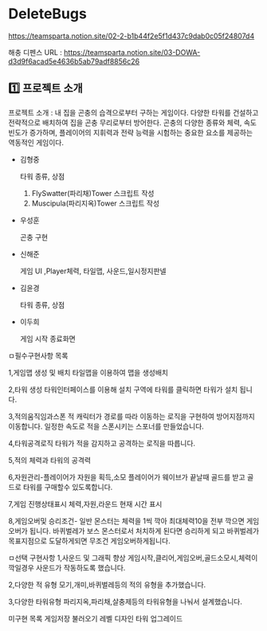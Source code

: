 # DeleteBugs
 https://teamsparta.notion.site/02-2-b1b44f2e5f1d437c9dab0c05f24807d4

해충 디펜스
URL : <https://teamsparta.notion.site/03-DOWA-d3d9f6acad5e4636b5ab79adf8856c26>
 ## :one: 프로젝트 소개

프로젝트 소개 : 내 집을 곤충의 습격으로부터 구하는 게임이다. 다양한 타워를 건설하고 전략적으로 배치하여 집을 곤충 무리로부터 방어한다. 곤충의 다양한 종류와 체력, 속도 빈도가 증가하며, 플레이어의 지휘력과 전략 능력을 시험하는 중요한 요소를 제공하는 역동적인 게임이다.

- 김형중
    
    타워 종류, 상점
    
    1. FlySwatter(파리채)Tower 스크립트 작성
    2. Muscipula(파리지옥)Tower 스크립트 작성
- 우성훈
    
    곤충 구현
    
- 신해준
    
    게임 UI ,Player체력, 타일맵, 사운드,일시정지판넬
    
- 김윤경
    
    타워 종류, 상점
    
- 이두희
    
    게임 시작 종료화면




ㅁ필수구현사항 목록

1,게임맵 생성 및 배치
타일맵을 이용하여 맵을 생성배치


2,타워 생성
타워인터페이스를 이용해 설치 구역에 타워를 클릭하면 타워가 설치 됩니다.

3,적의움직임과스폰
적 캐릭터가 경로를 따라 이동하는 로직을 구현하여 방어지점까지 이동합니다.
일정한 속도로 적을 스폰시키는 스포너를 만들었습니다.

4,타워공격로직
타워가 적을 감지하고 공격하는 로직을 따릅니다.

5,적의 체력과 타워의 공격력

6,자원관리-플레이어가 자원을 획득,소모
플레이어가 웨이브가 끝날때 골드를 받고
골드로 타워를 구매할수 있도록합니다.

7,게임 진행상태표시
체력,자원,라운드 현재 시간 표시

8,게임오버및 승리조건-
일반 몬스터는 체력을 1씩 깍아 최대체력10을 전부 깍으면 게임오버가 됩니다.
바퀴벌레가 보스 몬스터로서
처치하게 된다면 승리하게 되고
바퀴벌레가 목표지점으로 도달하게되면 무조건 게임오버하게됩니다.




ㅁ선택 구현사항
1,사운드 및 그래픽 향상
게임시작,클리어,게임오버,골드소모시,체력이 깍일경우 사운드가 작동하도록 했습니다.

2,다양한 적 유형
모기,개미,바퀴벌레등의 적의 유형을 추가했습니다.

3,다양한 타워유형
파리지옥,파리채,살충제등의 타워유형을 나눠서 설계했습니다.

미구현 목록
게임저장 불러오기
레벨 디자인
타워 업그레이드
